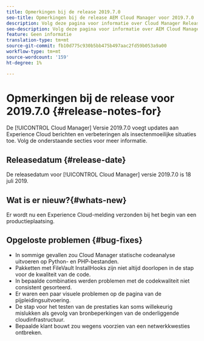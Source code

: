 ```yaml
---
title: Opmerkingen bij de release 2019.7.0
seo-title: Opmerkingen bij de release AEM Cloud Manager voor 2019.7.0
description: Volg deze pagina voor informatie over Cloud Manager Release 2019.7.0.
seo-description: Volg deze pagina voor informatie over AEM Cloud Manager Release 2019.7.0.
feature: Geen informatie
translation-type: tm+mt
source-git-commit: fb10d775c930b5bb475b497aac2fd59b053a9a00
workflow-type: tm+mt
source-wordcount: '159'
ht-degree: 1%

---
```


# Opmerkingen bij de release voor 2019.7.0 {#release-notes-for}

De [!UICONTROL Cloud Manager] Versie 2019.7.0 voegt updates aan Experience Cloud berichten en verbeteringen als insectenmoeilijke situaties toe. Volg de onderstaande secties voor meer informatie.

## Releasedatum {#release-date}

De releasedatum voor [!UICONTROL Cloud Manager] versie 2019.7.0 is 18 juli 2019.

## Wat is er nieuw?{#whats-new}

Er wordt nu een Experience Cloud-melding verzonden bij het begin van een productieplaatsing.

## Opgeloste problemen {#bug-fixes}

* In sommige gevallen zou Cloud Manager statische codeanalyse uitvoeren op Python- en PHP-bestanden.
* Pakketten met FileVault InstallHooks zijn niet altijd doorlopen in de stap voor de kwaliteit van de code.
* In bepaalde combinaties werden problemen met de codekwaliteit niet consistent gesorteerd.
* Er waren een paar visuele problemen op de pagina van de pijpleidingsuitvoering.
* De stap voor het testen van de prestaties kan soms willekeurig mislukken als gevolg van bronbeperkingen van de onderliggende cloudinfrastructuur.
* Bepaalde klant bouwt zou wegens voorzien van een netwerkkwesties ontbreken.